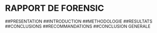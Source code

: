 RAPPORT DE FORENSIC 
=================
##PRESENTATION 
##INTRODUCTION 
##METHODOLOGIE 
##RESULTATS
##CONCLUSIONS
##RECOMMANDATIONS
##CONCLUSION GENERALE 
